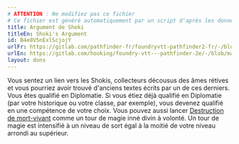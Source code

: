 ```yaml
---
# ATTENTION : Ne modifiez pas ce fichier
# Ce fichier est généré automatiquement par un script d'après les données du module Foundry VTT officiel et de sa traduction
title: Argument de Shoki
titleEn: Shoki's Argument
id: B4e8V5nExlScjojY
urlFr: https://gitlab.com/pathfinder-fr/foundryvtt-pathfinder2-fr/-/blob/master/data/feats/B4e8V5nExlScjojY.htm
urlEn: https://gitlab.com/hooking/foundry-vtt---pathfinder-2e/-/blob/master/packs/data/feats.db/shoki-s-argument.json
layout: dons
---
```

Vous sentez un lien vers les Shokis, collecteurs décousus des âmes rétives et vous pourriez avoir trouvé d'anciens textes écrits par un de ces derniers. Vous êtes qualifié en Diplomatie. Si vous étiez déjà qualifié en Diplomatie (par votre historique ou votre classe, par exemple), vous devenez qualifié en une compétence de votre choix. Vous pouvez aussi lancer [Destruction de mort-vivant](../sorts/destruction-de-mort-vivant.html) comme un tour de magie inné divin à volonté. Un tour de magie est intensifié à un niveau de sort égal à la moitié de votre niveau arrondi au supérieur.
